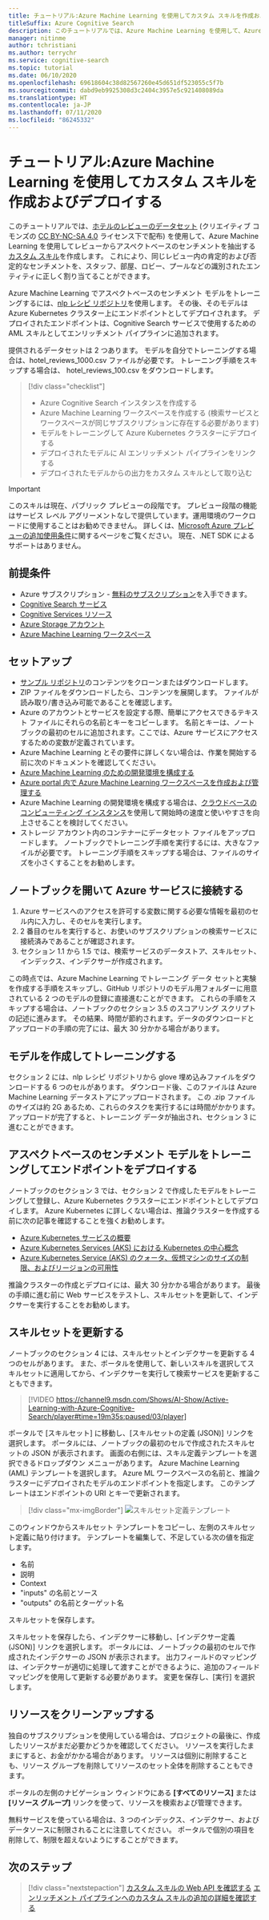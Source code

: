 ```yaml
---
title: チュートリアル:Azure Machine Learning を使用してカスタム スキルを作成およびデプロイする
titleSuffix: Azure Cognitive Search
description: このチュートリアルでは、Azure Machine Learning を使用して、Azure Cognitive Search の AI エンリッチメント パイプラインのカスタム スキルを作成してデプロイする方法について説明します。
manager: nitinme
author: tchristiani
ms.author: terrychr
ms.service: cognitive-search
ms.topic: tutorial
ms.date: 06/10/2020
ms.openlocfilehash: 69618604c38d82567260e45d651df523055c5f7b
ms.sourcegitcommit: dabd9eb9925308d3c2404c3957e5c921408089da
ms.translationtype: HT
ms.contentlocale: ja-JP
ms.lasthandoff: 07/11/2020
ms.locfileid: "86245332"
---
```

# <a name="tutorial-build-and-deploy-a-custom-skill-with-azure-machine-learning"></a>チュートリアル:Azure Machine Learning を使用してカスタム スキルを作成およびデプロイする 

このチュートリアルでは、[ホテルのレビューのデータセット](https://www.kaggle.com/datafiniti/hotel-reviews) (クリエイティブ コモンズの [CC BY-NC-SA 4.0](https://creativecommons.org/licenses/by-nc-sa/4.0/legalcode.txt) ライセンス下で配布) を使用して、Azure Machine Learning を使用してレビューからアスペクトベースのセンチメントを抽出する[カスタム スキル](https://docs.microsoft.com/azure/search/cognitive-search-aml-skill)を作成します。 これにより、同じレビュー内の肯定的および否定的なセンチメントを、スタッフ、部屋、ロビー、プールなどの識別されたエンティティに正しく割り当てることができます。

Azure Machine Learning でアスペクトベースのセンチメント モデルをトレーニングするには、[nlp レシピ リポジトリ](https://github.com/microsoft/nlp-recipes/tree/master/examples/sentiment_analysis/absa)を使用します。 その後、そのモデルは Azure Kubernetes クラスター上にエンドポイントとしてデプロイされます。 デプロイされたエンドポイントは、Cognitive Search サービスで使用するための AML スキルとしてエンリッチメント パイプラインに追加されます。

提供されるデータセットは 2 つあります。 モデルを自分でトレーニングする場合は、hotel_reviews_1000.csv ファイルが必要です。 トレーニング手順をスキップする場合は、 hotel_reviews_100.csv をダウンロードします。

> [!div class="checklist"]
> * Azure Cognitive Search インスタンスを作成する
> * Azure Machine Learning ワークスペースを作成する (検索サービスとワークスペースが同じサブスクリプションに存在する必要があります)
> * モデルをトレーニングして Azure Kubernetes クラスターにデプロイする
> * デプロイされたモデルに AI エンリッチメント パイプラインをリンクする
> * デプロイされたモデルからの出力をカスタム スキルとして取り込む

> [!IMPORTANT] 
> このスキルは現在、パブリック プレビューの段階です。 プレビュー段階の機能はサービス レベル アグリーメントなしで提供しています。運用環境のワークロードに使用することはお勧めできません。 詳しくは、[Microsoft Azure プレビューの追加使用条件](https://azure.microsoft.com/support/legal/preview-supplemental-terms/)に関するページをご覧ください。 現在、.NET SDK によるサポートはありません。

## <a name="prerequisites"></a>前提条件

* Azure サブスクリプション - [無料のサブスクリプション](https://azure.microsoft.com/free/?WT.mc_id=A261C142F)を入手できます。
* [Cognitive Search サービス](https://docs.microsoft.com/azure/search/search-get-started-arm)
* [Cognitive Services リソース](https://docs.microsoft.com/azure/cognitive-services/cognitive-services-apis-create-account?tabs=multiservice%2Cwindows)
* [Azure Storage アカウント](https://docs.microsoft.com/azure/storage/common/storage-account-create?toc=%2Fazure%2Fstorage%2Fblobs%2Ftoc.json&tabs=azure-portal)
* [Azure Machine Learning ワークスペース](https://docs.microsoft.com/azure/machine-learning/how-to-manage-workspace)

## <a name="setup"></a>セットアップ

* [サンプル リポジトリ](https://github.com/Azure-Samples/azure-search-python-samples/tree/master/AzureML-Custom-Skill)のコンテンツをクローンまたはダウンロードします。
* ZIP ファイルをダウンロードしたら、コンテンツを展開します。 ファイルが読み取り/書き込み可能であることを確認します。
* Azure のアカウントとサービスを設定する際、簡単にアクセスできるテキスト ファイルにそれらの名前とキーをコピーします。 名前とキーは、ノートブックの最初のセルに追加されます。ここでは、Azure サービスにアクセスするための変数が定義されています。
* Azure Machine Learning とその要件に詳しくない場合は、作業を開始する前に次のドキュメントを確認してください。
 * [Azure Machine Learning のための開発環境を構成する](https://docs.microsoft.com/azure/machine-learning/how-to-configure-environment)
 * [Azure portal 内で Azure Machine Learning ワークスペースを作成および管理する](https://docs.microsoft.com/azure/machine-learning/how-to-manage-workspace)
 * Azure Machine Learning の開発環境を構成する場合は、[クラウドベースのコンピューティング インスタンス](https://docs.microsoft.com/azure/machine-learning/how-to-configure-environment#compute-instance)を使用して開始時の速度と使いやすさを向上させることを検討してください。
* ストレージ アカウント内のコンテナーにデータセット ファイルをアップロードします。 ノートブックでトレーニング手順を実行するには、大きなファイルが必要です。 トレーニング手順をスキップする場合は、ファイルのサイズを小さくすることをお勧めします。

## <a name="open-notebook-and-connect-to-azure-services"></a>ノートブックを開いて Azure サービスに接続する

1. Azure サービスへのアクセスを許可する変数に関する必要な情報を最初のセル内に入力し、そのセルを実行します。
1. 2 番目のセルを実行すると、お使いのサブスクリプションの検索サービスに接続済みであることが確認されます。
1. セクション 1.1 から 1.5 では、検索サービスのデータストア、スキルセット、インデックス、インデクサーが作成されます。

この時点では、Azure Machine Learning でトレーニング データ セットと実験を作成する手順をスキップし、GitHub リポジトリのモデル用フォルダーに用意されている 2 つのモデルの登録に直接進むことができます。 これらの手順をスキップする場合は、ノートブックのセクション 3.5 のスコアリング スクリプトの記述に進みます。 その結果、時間が節約されます。データのダウンロードとアップロードの手順の完了には、最大 30 分かかる場合があります。

## <a name="creating-and-training-the-models"></a>モデルを作成してトレーニングする

セクション 2 には、nlp レシピ リポジトリから glove 埋め込みファイルをダウンロードする 6 つのセルがあります。 ダウンロード後、このファイルは Azure Machine Learning データストアにアップロードされます。 この .zip ファイルのサイズは約 2G あるため、これらのタスクを実行するには時間がかかります。 アップロードが完了すると、トレーニング データが抽出され、セクション 3 に進むことができます。

## <a name="train-the-aspect-based-sentiment-model-and-deploy-your-endpoint"></a>アスペクトベースのセンチメント モデルをトレーニングしてエンドポイントをデプロイする

ノートブックのセクション 3 では、セクション 2 で作成したモデルをトレーニングして登録し、Azure Kubernetes クラスターにエンドポイントとしてデプロイします。 Azure Kubernetes に詳しくない場合は、推論クラスターを作成する前に次の記事を確認することを強くお勧めします。

* [Azure Kubernetes サービスの概要](https://docs.microsoft.com/azure/aks/intro-kubernetes)
* [Azure Kubernetes Services (AKS) における Kubernetes の中心概念](https://docs.microsoft.com/azure/aks/concepts-clusters-workloads)
* [Azure Kubernetes Service (AKS) のクォータ、仮想マシンのサイズの制限、およびリージョンの可用性](https://docs.microsoft.com/azure/aks/quotas-skus-regions)

推論クラスターの作成とデプロイには、最大 30 分かかる場合があります。 最後の手順に進む前に Web サービスをテストし、スキルセットを更新して、インデクサーを実行することをお勧めします。

## <a name="update-the-skillset"></a>スキルセットを更新する

ノートブックのセクション 4 には、スキルセットとインデクサーを更新する 4 つのセルがあります。 また、ポータルを使用して、新しいスキルを選択してスキルセットに適用してから、インデクサーを実行して検索サービスを更新することもできます。

> [!VIDEO https://channel9.msdn.com/Shows/AI-Show/Active-Learning-with-Azure-Cognitive-Search/player#time=19m35s:paused/03/player]

ポータルで [スキルセット] に移動し、[スキルセットの定義 (JSON)] リンクを選択します。 ポータルには、ノートブックの最初のセルで作成されたスキルセットの JSON が表示されます。 画面の右側には、スキル定義テンプレートを選択できるドロップダウン メニューがあります。 Azure Machine Learning (AML) テンプレートを選択します。 Azure ML ワークスペースの名前と、推論クラスターにデプロイされたモデルのエンドポイントを指定します。 このテンプレートはエンドポイントの URI とキーで更新されます。

> [!div class="mx-imgBorder"]
> ![スキルセット定義テンプレート](media/cognitive-search-aml-skill/portal-aml-skillset-definition.png)

このウィンドウからスキルセット テンプレートをコピーし、左側のスキルセット定義に貼り付けます。 テンプレートを編集して、不足している次の値を指定します。

* 名前
* 説明
* Context
* "inputs" の名前とソース
* "outputs" の名前とターゲット名

スキルセットを保存します。

スキルセットを保存したら、インデクサーに移動し、[インデクサー定義 (JSON)] リンクを選択します。 ポータルには、ノートブックの最初のセルで作成されたインデクサーの JSON が表示されます。 出力フィールドのマッピングは、インデクサーが適切に処理して渡すことができるように、追加のフィールド マッピングを使用して更新する必要があります。 変更を保存し、[実行] を選択します。 

## <a name="clean-up-resources"></a>リソースをクリーンアップする

独自のサブスクリプションを使用している場合は、プロジェクトの最後に、作成したリソースがまだ必要かどうかを確認してください。 リソースを実行したままにすると、お金がかかる場合があります。 リソースは個別に削除することも、リソース グループを削除してリソースのセット全体を削除することもできます。

ポータルの左側のナビゲーション ウィンドウにある **[すべてのリソース]** または **[リソース グループ]** リンクを使って、リソースを検索および管理できます。

無料サービスを使っている場合は、3 つのインデックス、インデクサー、およびデータソースに制限されることに注意してください。 ポータルで個別の項目を削除して、制限を超えないようにすることができます。

## <a name="next-steps"></a>次のステップ

> [!div class="nextstepaction"]
> [カスタム スキルの Web API を確認する](https://docs.microsoft.com/azure/search/cognitive-search-custom-skill-web-api)
> [エンリッチメント パイプラインへのカスタム スキルの追加の詳細を確認する](https://docs.microsoft.com/azure/search/cognitive-search-custom-skill-interface)